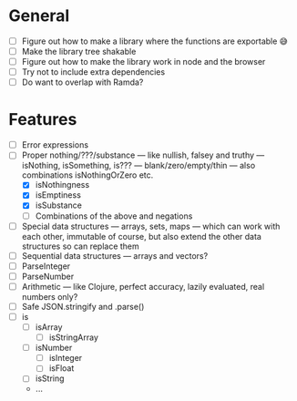 # General

- [ ] Figure out how to make a library where the functions are exportable 😅
- [ ] Make the library tree shakable
- [ ] Figure out how to make the library work in node and the browser
- [ ] Try not to include extra dependencies
- [ ] Do want to overlap with Ramda?

# Features

- [ ] Error expressions
- [ ] Proper nothing/???/substance — like nullish, falsey and truthy — isNothing, isSomething, is??? — blank/zero/empty/thin — also combinations isNothingOrZero etc.
    - [x] isNothingness
    - [x] isEmptiness
    - [x] isSubstance
    - [ ] Combinations of the above and negations
- [ ] Special data structures — arrays, sets, maps — which can work with each other, immutable of course, but also extend the other data structures so can replace them
- [ ] Sequential data structures — arrays and vectors?
- [ ] ParseInteger
- [ ] ParseNumber
- [ ] Arithmetic — like Clojure, perfect accuracy, lazily evaluated, real numbers only?
- [ ] Safe JSON.stringify and .parse()
- [ ] is
    - [ ] isArray
        - [ ] isStringArray
    - [ ] isNumber
        - [ ] isInteger
        - [ ] isFloat
    - [ ] isString
    - ...
